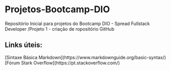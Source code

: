 # Projetos-Bootcamp-DIO
Repositório Inicial para projetos do Bootcamp DIO - Spread Fullstack Developer
/Projeto 1 - criação de ropositório GitHub

## Links úteis:
<p>[Sintaxe Básica Markdown](https://www.markdownguide.org/basic-syntax/)</b>
[Fórum Stark Overflow](https://pt.stackoverflow.com/)</p>
